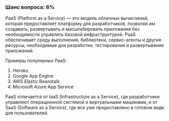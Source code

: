 ### Шанс вопроса: 6%

PaaS (Platform as a Service) — это модель облачных вычислений, которая предоставляет платформу для разработчиков, позволяя им создавать, развертывать и масштабировать приложения без необходимости управлять базовой инфраструктурой. PaaS обеспечивает среду выполнения, библиотеки, сервис-агенты и другие ресурсы, необходимые для разработки, тестирования и развертывания приложений.

Примеры популярных PaaS:
1. Heroku
2. Google App Engine
3. AWS Elastic Beanstalk
4. Microsoft Azure App Service

PaaS отличается от IaaS (Infrastructure as a Service), где разработчики управляют операционной системой и виртуальными машинами, и от SaaS (Software as a Service), где все уже предоставлено в готовом виде для пользователей.